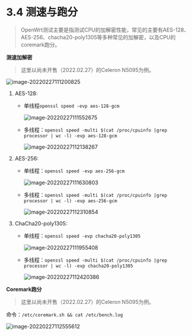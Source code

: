 # 3.4 测速与跑分

> OpenWrt测试主要是指测试CPU的加解密性能，常见的主要有AES-128、 AES-256、chacha20-poly1305等多种常见的加解密，以及CPU的coremark跑分。

**测速加解密**

> 这里以尚未开售（2022.02.27）的Celeron N5095为例。

![image-20220227111200825](https://s2.loli.net/2022/02/27/p67cLvGgrb4AOj8.png)

1. AES-128:

   - 单线程`openssl speed -evp aes-128-gcm`

     ![image-20220227111552675](https://s2.loli.net/2022/02/27/qjyBoa6sSdpT3JI.png)

   - 多线程：`openssl speed -multi $(cat /proc/cpuinfo |grep processor | wc -l) -evp aes-128-gcm`

     ![image-20220227112138267](https://s2.loli.net/2022/02/27/KkPoLe4rJgxWyCb.png)

2. AES-256:

   - 单线程：`openssl speed -evp aes-256-gcm`

     ![image-20220227111630803](https://s2.loli.net/2022/02/27/7AIKolc46Ua2YJt.png)

   - 多线程：`openssl speed -multi $(cat /proc/cpuinfo |grep processor | wc -l) -evp aes-256-gcm`

     ![image-20220227112310854](https://s2.loli.net/2022/02/27/WUzFZO3PHxs24on.png)

3. ChaCha20-poly1305:

   - 单线程：`openssl speed -evp chacha20-poly1305`

     ![image-20220227111955408](https://s2.loli.net/2022/02/27/4hvPzH6tpwcbDa5.png)

   - 多线程：`openssl speed -multi $(cat /proc/cpuinfo |grep processor | wc -l) -evp chacha20-poly1305`

     ![image-20220227112420386](https://s2.loli.net/2022/02/27/6L8eKnOsgjSHWft.png)



**Coremark跑分**

>这里以尚未开售（2022.02.27）的Celeron N5095为例。

命令：`/etc/coremark.sh && cat /etc/bench.log`

![image-20220227112555612](https://s2.loli.net/2022/02/27/8HJ6TgL3OnwWxeD.png)